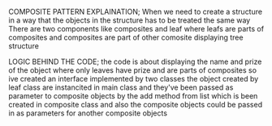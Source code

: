 COMPOSITE PATTERN EXPLAINATION;
When we need to create a structure in a way that the objects in the structure has to be treated the same way
There are two components like composites and leaf
where leafs are parts of composites and composites are part of other comosite displaying tree structure


LOGIC BEHIND THE CODE;
the code is about displaying the name and prize of the object where only leaves have prize and are parts of composites
so ive created an interface implemented by two classes 
the object created by leaf class are instancited in main class and they've been passed as parameter to composite objects by the add method from list which is been created in composite class
and also the composite objects could be passed in as parameters for another composite objects
